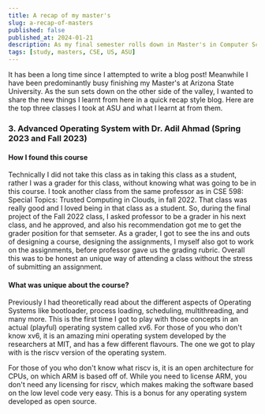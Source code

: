 ```yaml
---
title: A recap of my master's
slug: a-recap-of-masters
published: false
published_at: 2024-01-21
description: As my final semester rolls down in Master's in Computer Science at Arizona State University, I look back at what did I learn in the past two years!
tags: [study, masters, CSE, US, ASU]
---
```


It has been a long time since I attempted to write a blog post! Meanwhile I have been predominantly busy finishing my Master's at Arizona State University. As the sun sets down on the other side of the valley, I wanted to share the new things I learnt from here in a quick recap style blog. Here are the top three classes I took at ASU and what I learnt at from them.

### 3. Advanced Operating System with Dr. Adil Ahmad (Spring 2023 and Fall 2023)

#### How I found this course

Technically I did not take this class as in taking this class as a student, rather I was a grader for this class, without knowing what was going to be in this course. I took another class from the same professor as in CSE 598: Special Topics: Trusted Computing in Clouds, in fall 2022. That class was really good and I loved being in that class as a student. So, during the final project of the Fall 2022 class, I asked professor to be a grader in his next class, and he approved, and also his recommendation got me to get the grader position for that semseter. As a grader, I got to see the ins and outs of designing a course, designing the assignments, I myself also got to work on the assignments, before professor gave us the grading rubric. Overall this was to be honest an unique way of attending a class without the stress of submitting an assignment. 

#### What was unique about the course? 

Previously I had theoretically read about the different aspects of Operating Systems like bootloader, process loading, scheduling, multithreading, and many more. This is the first time I got to play with those concepts in an actual (playful) operating system called xv6. For those of you who don't know xv6, it is an amazing mini operating system developed by the researchers at MIT, and has a few different flavours. The one we got to play with is the riscv version of the operating system. 

For those of you who don't know what riscv is, it is an open architecture for CPUs, on which ARM is based off of. While you need to license ARM, you don't need any licensing for riscv, which makes making the software based on the low level code very easy. This is a bonus for any operating system developed as open source.